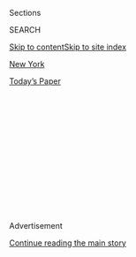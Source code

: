 <div id="app">

<div>

<div>

<div>

<div class="NYTAppHideMasthead css-1q2w90k e1suatyy0">

<div class="section css-ui9rw0 e1suatyy2">

<div class="css-eph4ug er09x8g0">

<div class="css-6n7j50">

</div>

<span class="css-1dv1kvn">Sections</span>

<div class="css-10488qs">

<span class="css-1dv1kvn">SEARCH</span>

</div>

[Skip to content](#site-content)[Skip to site index](#site-index)

</div>

<div id="masthead-section-label" class="css-1wr3we4 eaxe0e00">

[New
York](https://www.nytimes3xbfgragh.onion/section/nyregion)

</div>

<div class="css-10698na e1huz5gh0">

</div>

</div>

<div id="masthead-bar-one" class="section hasLinks css-15hmgas e1csuq9d3">

<div class="css-uqyvli e1csuq9d0">

</div>

<div class="css-1uqjmks e1csuq9d1">

</div>

<div class="css-9e9ivx">

[](https://myaccount.nytimes3xbfgragh.onion/auth/login?response_type=cookie&client_id=vi)

</div>

<div class="css-1bvtpon e1csuq9d2">

[Today’s
Paper](https://www.nytimes3xbfgragh.onion/section/todayspaper)

</div>

</div>

</div>

</div>

<div data-aria-hidden="false">

<div id="site-content" data-role="main">

<div>

<div class="css-1aor85t" style="opacity:0.000000001;z-index:-1;visibility:hidden">

<div class="css-1hqnpie">

<div class="css-epjblv">

<span class="css-17xtcya">[New
York](/section/nyregion)</span><span class="css-x15j1o">|</span><span class="css-fwqvlz">Princeton
Will Remove Woodrow Wilson’s Name From
School</span>

</div>

<div class="css-k008qs">

<div class="css-1iwv8en">

<span class="css-18z7m18"></span>

<div>

</div>

</div>

<span class="css-1n6z4y">https://nyti.ms/3ganazn</span>

<div class="css-1705lsu">

<div class="css-4xjgmj">

<div class="css-4skfbu" data-role="toolbar" data-aria-label="Social Media Share buttons, Save button, and Comments Panel with current comment count" data-testid="share-tools">

  - 
  - 
  - 
  - 
    
    <div class="css-6n7j50">
    
    </div>

  - 

</div>

</div>

</div>

</div>

</div>

</div>

<div id="NYT_TOP_BANNER_REGION" class="css-13pd83m">

</div>

<div id="top-wrapper" class="css-1sy8kpn">

<div id="top-slug" class="css-l9onyx">

Advertisement

</div>

[Continue reading the main
story](#after-top)

<div class="ad top-wrapper" style="text-align:center;height:100%;display:block;min-height:250px">

<div id="top" class="place-ad" data-position="top" data-size-key="top">

</div>

</div>

<div id="after-top">

</div>

</div>

<div>

<div id="sponsor-wrapper" class="css-1hyfx7x">

<div id="sponsor-slug" class="css-19vbshk">

Supported by

</div>

[Continue reading the main
story](#after-sponsor)

<div id="sponsor" class="ad sponsor-wrapper" style="text-align:center;height:100%;display:block">

</div>

<div id="after-sponsor">

</div>

</div>

<div class="css-186x18t">

</div>

<div class="css-1vkm6nb ehdk2mb0">

# Princeton Will Remove Woodrow Wilson’s Name From School

</div>

University trustees concluded that Wilson’s “racist thinking and
policies make him an inappropriate namesake for a school or college,”
Princeton’s president said on Saturday.

<div class="css-79elbk" data-testid="photoviewer-wrapper">

<div class="css-z3e15g" data-testid="photoviewer-wrapper-hidden">

</div>

<div class="css-1a48zt4 ehw59r15" data-testid="photoviewer-children">

![<span class="css-16f3y1r e13ogyst0" data-aria-hidden="true">The
Woodrow Wilson School of Public and International Affairs at Princeton
University. “Wilson’s racism was significant and consequential even by
the standards of his own time,” Princeton’s president
said.</span><span class="css-cnj6d5 e1z0qqy90" itemprop="copyrightHolder"><span class="css-1ly73wi e1tej78p0">Credit...</span><span><span>Mark
Makela for The New York
Times</span></span></span>](https://static01.graylady3jvrrxbe.onion/images/2020/06/28/multimedia/27xp-unrest-princeton1-print/merlin_136092333_6c6d600f-51df-43d0-9a7c-6ade3082ed7d-articleLarge.jpg?quality=75&auto=webp&disable=upscale)

</div>

</div>

<div class="css-18e8msd">

<div class="css-vp77d3 epjyd6m0">

<div class="css-1baulvz">

By <span class="css-1baulvz last-byline" itemprop="name">Bryan
Pietsch</span>

</div>

</div>

  - 
    
    <div class="css-ld3wwf e16638kd2">
    
    June 27,
    2020
    
    </div>

  - 
    
    <div class="css-4xjgmj">
    
    <div class="css-d8bdto" data-role="toolbar" data-aria-label="Social Media Share buttons, Save button, and Comments Panel with current comment count" data-testid="share-tools">
    
      - 
      - 
      - 
      - 
        
        <div class="css-6n7j50">
        
        </div>
    
      - 
    
    </div>
    
    </div>

</div>

</div>

<div class="section meteredContent css-1r7ky0e" name="articleBody" itemprop="articleBody">

<div class="css-1fanzo5 StoryBodyCompanionColumn">

<div class="css-53u6y8">

Princeton University will remove Woodrow Wilson’s name from its public
policy school and one of its residential colleges, the university’s
president said on Saturday — a move that comes four years after it
decided to keep the name over the objections of student protests.

The university’s board of trustees found that Wilson’s “racist thinking
and policies make him an inappropriate namesake for a school or college
whose scholars, students and alumni must stand firmly against racism in
all its forms,” Princeton’s president, Christopher L. Eisgruber, said in
a
[statement](https://www.princeton.edu/news/2020/06/27/president-eisgrubers-message-community-removal-woodrow-wilson-name-public-policy).

“Wilson’s racism was significant and consequential even by the standards
of his own time,” Mr. Eisgruber said. Wilson was the university’s
president from 1902 to 1910 before becoming the U.S. president in 1913.

Wilson had overseen the resegregation of federal government offices,
including the Treasury Department. In a meeting in the Oval Office with
the civil rights leader Monroe Trotter, Wilson said, “Segregation is not
humiliating, but a benefit, and ought to be so regarded by you
gentlemen,” [according to a
transcript](http://historymatters.gmu.edu/d/5719/) of the meeting.

</div>

</div>

<div class="css-1fanzo5 StoryBodyCompanionColumn">

<div class="css-53u6y8">

Monmouth University in New Jersey said last week that [it would
remove](https://www.nytimes3xbfgragh.onion/2020/06/21/nyregion/monmouth-university-woodrow-wilson.html)
Wilson’s name from its marquee building after administrators, professors
and students said that the former president held abhorrent views on race
and reinstituted segregation in the federal work force.

The decision contrasted with a vote by Princeton trustees in 2016 to
[keep Wilson’s
name](https://www.nytimes3xbfgragh.onion/2016/04/05/nyregion/princeton-board-votes-to-keep-woodrow-wilsons-name-on-campus-buildings.html)
on campus buildings and programs, despite student protests that led to a
review of his legacy there.

The university’s trustees said in a
[statement](https://www.princeton.edu/news/2020/06/27/board-trustees-decision-removing-woodrow-wilsons-name-public-policy-school-and)
that it had questioned whether it was appropriate to name a school for
“a racist who segregated the nation’s Civil Service after it had been
integrated for decades.”

“The question has been made more urgent by the recent killings of
Breonna Taylor, Ahmaud Arbery, George Floyd and Rayshard Brooks, which
have served as tragic reminders of the ongoing need for all of us to
stand against racism and for equality and justice,” the statement
continued.

</div>

</div>

<div class="css-79elbk" data-testid="photoviewer-wrapper">

<div class="css-z3e15g" data-testid="photoviewer-wrapper-hidden">

</div>

<div class="css-1a48zt4 ehw59r15" data-testid="photoviewer-children">

![<span class="css-16f3y1r e13ogyst0" data-aria-hidden="true">A mural of
Woodrow Wilson adorned the dining hall of Wilson College at Princeton in
2015.</span><span class="css-cnj6d5 e1z0qqy90" itemprop="copyrightHolder"><span class="css-1ly73wi e1tej78p0">Credit...</span><span>Mark
Makela for The New York
Times</span></span>](https://static01.graylady3jvrrxbe.onion/images/2020/06/28/multimedia/27xp-unrest-princeton2-print/merlin_101852425_948b2623-8c10-469b-84e9-95cb38615c24-articleLarge.jpg?quality=75&auto=webp&disable=upscale)

</div>

</div>

<div class="css-1fanzo5 StoryBodyCompanionColumn">

<div class="css-53u6y8">

Students in the Woodrow Wilson School of Public and International
Affairs sent [a
letter](https://drive.google.com/file/d/1lpxEuLY_5rV4VTwC1Ly8sa2r77XuMVEE/view)
dated June 22 to the university’s administration asking for the school’s
name to be changed, among a list of other demands.

</div>

</div>

<div class="css-1fanzo5 StoryBodyCompanionColumn">

<div class="css-53u6y8">

Renaming the school is “the most basic step the university could have
taken,” said Ally McGowen, a rising senior at the public policy school,
who is black. The students behind the letter said the university had not
consulted with them before its announcement on Saturday.

“This is more than a name,” Ms. McGowen said. The students had asked
that the university underwrite research into reparations and that the
public policy school’s faculty and curriculum be diversified. The
students noted their demands are “nothing new,” having been raised in
2015 by students in the Black Justice League at the university.

The discomfort over the school’s name was widespread, said Ananya
Agustin Malhotra, a 2020 graduate of the policy school.

Princeton had already planned to retire the former president’s name from
Wilson College, a residential community of about 1,000 students that
includes dormitories, dining facilities and extracurricular programming.
But rather than asking students “to identify with the name of a racist
president for the next two years,” Princeton will “accelerate” the
retiring of the name, Mr. Eisgruber said.

The community will be renamed First College, acknowledging its history
as one of the first residential colleges at Princeton, AnneMarie
Luijendijk, head of the college and a professor of religion, said in [a
note](https://wilsoncollege.princeton.edu/news/we-are-now-first-college)
to students.

Professor Luijendijk said she “always found it hard” to ask students to
“cheer for Wilson” during intramural sporting events. The renaming is
an important step, she said, adding that students often struggled with
the “constant reminder” of Wilson’s actions.

</div>

</div>

<div class="css-1fanzo5 StoryBodyCompanionColumn">

<div class="css-53u6y8">

Julia Chaffers, a black Princeton student who resided in the college,
which is not affiliated with the Pennsylvania liberal arts college of
the same name, wrote in a 2018 [opinion
piece](https://www.dailyprincetonian.com/article/2018/12/what-it-means-to-live-in-wilson)
for the university’s newspaper that upon entering Princeton, she “felt a
mix of excitement for the coming adventures but also a discomfort with
the name I would now be adopting as my home.”

“To name a residential college after Wilson, while ignoring the fact
that he did not believe white and black people belonged on equal terms
in the same spaces, is ridiculous,” Ms. Chaffers wrote.

Residential colleges at Princeton are “really central to your identity
on campus,” especially as a freshman, Ms. Chaffers, who is a rising
junior, said in an interview on Saturday.

Introductions at the university would often begin by asking about the
college someone was in, and identifying Wilson College could be “really
challenging for black students,” she said.

Ms. Chaffers said the renaming is a “really important turning point” in
recognizing other changes that need to be addressed at Princeton. “But
it’s not the end of the road,” she added.

</div>

</div>

<div>

</div>

</div>

<div>

</div>

<div>

</div>

<div>

</div>

<div>

<div id="bottom-wrapper" class="css-1ede5it">

<div id="bottom-slug" class="css-l9onyx">

Advertisement

</div>

[Continue reading the main
story](#after-bottom)

<div id="bottom" class="ad bottom-wrapper" style="text-align:center;height:100%;display:block;min-height:90px">

</div>

<div id="after-bottom">

</div>

</div>

</div>

</div>

</div>

## Site Index

<div>

</div>

## Site Information Navigation

  - [© <span>2020</span> <span>The New York Times
    Company</span>](https://help.nytimes3xbfgragh.onion/hc/en-us/articles/115014792127-Copyright-notice)

<!-- end list -->

  - [NYTCo](https://www.nytco.com/)
  - [Contact
    Us](https://help.nytimes3xbfgragh.onion/hc/en-us/articles/115015385887-Contact-Us)
  - [Work with us](https://www.nytco.com/careers/)
  - [Advertise](https://nytmediakit.com/)
  - [T Brand Studio](http://www.tbrandstudio.com/)
  - [Your Ad
    Choices](https://www.nytimes3xbfgragh.onion/privacy/cookie-policy#how-do-i-manage-trackers)
  - [Privacy](https://www.nytimes3xbfgragh.onion/privacy)
  - [Terms of
    Service](https://help.nytimes3xbfgragh.onion/hc/en-us/articles/115014893428-Terms-of-service)
  - [Terms of
    Sale](https://help.nytimes3xbfgragh.onion/hc/en-us/articles/115014893968-Terms-of-sale)
  - [Site
    Map](https://spiderbites.nytimes3xbfgragh.onion)
  - [Help](https://help.nytimes3xbfgragh.onion/hc/en-us)
  - [Subscriptions](https://www.nytimes3xbfgragh.onion/subscription?campaignId=37WXW)

</div>

</div>

</div>

</div>
